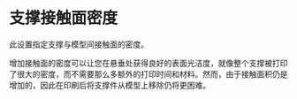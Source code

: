 支撑接触面密度
====
此设置指定支撑与模型间接触面的密度。

增加接触面的密度可以让您在悬垂处获得良好的表面光洁度，就像整个支撑被打印了很大的密度，而不需要那么多额外的打印时间和材料。然而，由于接触面积仍是增加的，因此在印刷后将支撑件从模型上移除仍将更困难。
